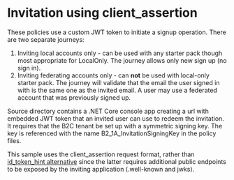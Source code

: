 # Invitation using client_assertion

These policies use a custom JWT token to initiate a signup operation. There are two separate journeys:

1. Inviting local accounts only - can be used with any starter pack though most appropriate for LocalOnly. The journey allows only new sign up (no sign in).
2. Inviting federating accounts only - can **not** be used with local-only starter pack. The journey will validate that the email the user signed in with is the same one as the invited email. A user may use a federated account
that was previously signed up.

Source directory contains a .NET Core console app creating a url with embedded JWT token that an invited user can use to redeem the invitation. It requires that the B2C tenant be set up with a symmetric signing key. The key is referenced with the name B2_1A_InvitationSigningKey in the policy files.

This sample uses the client_assertion request format, rather than [id_token_hint alternative](https://github.com/azure-ad-b2c/samples/tree/master/policies/invite)
 since the latter requires additional public
endpoints to be exposed by the inviting application (.well-known and jwks).

